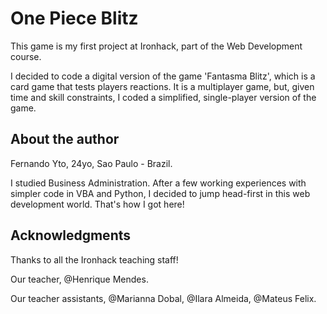 # One Piece Blitz
This game is my first project at Ironhack, part of the Web Development course.

I decided to code a digital version of the game 'Fantasma Blitz', which is a card game that tests players reactions. It is a multiplayer game, but, given time and skill constraints, I coded a simplified, single-player version of the game.

## About the author
Fernando Yto, 24yo, Sao Paulo - Brazil.

I studied Business Administration. After a few working experiences with simpler code in VBA and Python, I decided to jump head-first in this web development world. That's how I got here!

## Acknowledgments
Thanks to all the Ironhack teaching staff! 

Our teacher, @Henrique Mendes.

Our teacher assistants, @Marianna Dobal, @Ilara Almeida, @Mateus Felix.
